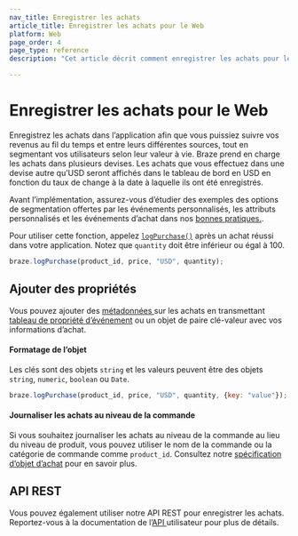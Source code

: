 ```yaml
---
nav_title: Enregistrer les achats
article_title: Enregistrer les achats pour le Web
platform: Web
page_order: 4
page_type: reference
description: "Cet article décrit comment enregistrer les achats pour le Web."

---
```

 
# Enregistrer les achats pour le Web

Enregistrez les achats dans l’application afin que vous puissiez suivre vos revenus au fil du temps et entre leurs différentes sources, tout en segmentant vos utilisateurs selon leur valeur à vie. Braze prend en charge les achats dans plusieurs devises. Les achats que vous effectuez dans une devise autre qu’USD seront affichés dans le tableau de bord en USD en fonction du taux de change à la date à laquelle ils ont été enregistrés.

Avant l’implémentation, assurez-vous d’étudier des exemples des options de segmentation offertes par les événements personnalisés, les attributs personnalisés et les événements d’achat dans nos [bonnes pratiques.][3].

Pour utiliser cette fonction, appelez [`logPurchase()`][8] après un achat réussi dans votre application. Notez que `quantity` doit être inférieur ou égal à 100.

```javascript
braze.logPurchase(product_id, price, "USD", quantity);
```

## Ajouter des propriétés

Vous pouvez ajouter des [métadonnées ][8] sur les achats en transmettant [tableau de propriété d’événement]({{site.baseurl}}/user_guide/data_and_analytics/custom_data/custom_events#nested-objects) ou un objet de paire clé-valeur avec vos informations d’achat. 

#### Formatage de l’objet

Les clés sont des objets `string` et les valeurs peuvent être des objets `string`, `numeric`, `boolean` ou `Date`.

```javascript
braze.logPurchase(product_id, price, "USD", quantity, {key: "value"});
```

#### Journaliser les achats au niveau de la commande
Si vous souhaitez journaliser les achats au niveau de la commande au lieu du niveau de produit, vous pouvez utiliser le nom de la commande ou la catégorie de commande comme `product_id`. Consultez notre [spécification d’objet d’achat]({{site.baseurl}}/api/objects_filters/purchase_object/#product-id-naming-conventions) pour en savoir plus. 

## API REST

Vous pouvez également utiliser notre API REST pour enregistrer les achats. Reportez-vous à la documentation de l’[API ][1] utilisateur pour plus de détails.

[1]: {{site.baseurl}}/developer_guide/rest_api/user_data/#user-data
[3]: {{site.baseurl}}/developer_guide/platform_wide/analytics_overview/#user-data-collection
[8]: https://js.appboycdn.com/web-sdk/latest/doc/modules/braze.html#logpurchase
